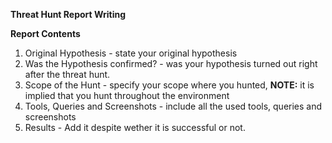 **Threat Hunt Report Writing**

**Report Contents**
1. Original Hypothesis - state your original hypothesis
2. Was the Hypothesis confirmed? - was your hypothesis turned out right after the threat hunt.
3. Scope of the Hunt - specify your scope where you hunted, **NOTE:** it is implied that you hunt throughout the environment
4. Tools, Queries and Screenshots - include all the used tools, queries and screenshots
5. Results - Add it despite wether it is successful or not.

